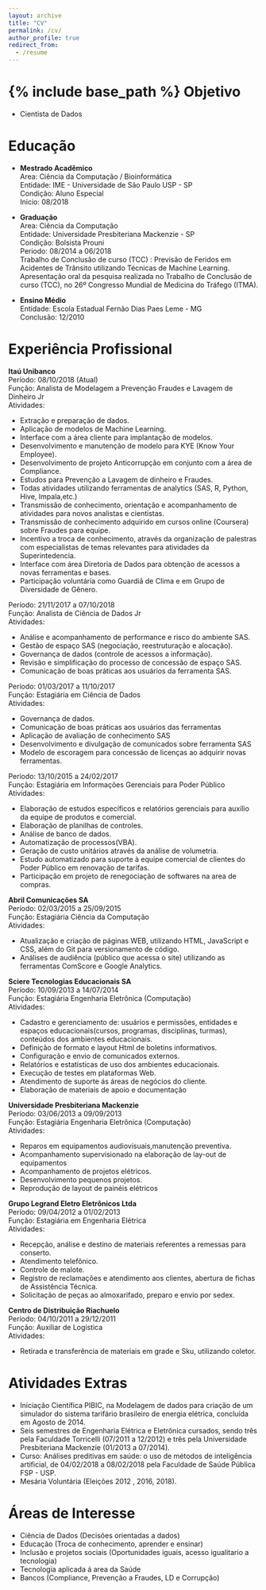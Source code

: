 ```yaml
---
layout: archive
title: "CV"
permalink: /cv/
author_profile: true
redirect_from:
  - /resume
---
```


{% include base_path %}
Objetivo
======
* Cientista de Dados

Educação
======
* <b>Mestrado Acadêmico</b> <br/>
Area: Ciência da Computação / Bioinformática <br/>
Entidade: IME - Universidade de São Paulo USP - SP <br/>
Condição: Aluno Especial <br/>
Inicio: 08/2018 

* <b>Graduação</b> <br/>
Area: Ciência da Computação <br/>
Entidade: Universidade Presbiteriana Mackenzie - SP<br/>
Condição: Bolsista Prouni <br/>
Periodo: 08/2014 a 06/2018 <br/>
Trabalho de Conclusão de curso (TCC) : Previsão de Feridos em Acidentes de Trânsito utilizando Técnicas de Machine Learning. <br/>
Apresentação oral da pesquisa realizada no Trabalho de Conclusão de curso (TCC), no 26º Congresso Mundial de Medicina do Tráfego (ITMA).


* <b>Ensino Médio</b> <br/>
Entidade: Escola Estadual Fernão Dias Paes Leme - MG<br/>
Conclusão: 12/2010

Experiência Profissional
======
<b>Itaú Unibanco</b> <br/>
Período: 08/10/2018 (Atual) <br/>
Função: Analista de Modelagem a Prevenção Fraudes e Lavagem de Dinheiro Jr <br/>
Atividades:
- Extração e preparação de dados.
- Aplicação de modelos de Machine Learning.
- Interface com a área cliente para implantação de modelos.
- Desenvolvimento e manutenção de modelo para KYE (Know Your Employee).
- Desenvolvimento de projeto Anticorrupção em conjunto com a área de Compliance.
- Estudos para Prevenção a Lavagem de dinheiro e Fraudes.
- Todas atividades utilizando ferramentas de analytics (SAS, R, Python, Hive, Impala,etc.)
- Transmissão de conhecimento, orientação e acompanhamento de atividades para novos analistas e cientistas.
- Transmissão de conhecimento adquirido em cursos online (Coursera) sobre Fraudes para equipe.
- Incentivo a troca de conhecimento, através da organização de palestras com especialistas de temas relevantes para atividades da Superintedencia.
- Interface com área Diretoria de Dados para obtenção de acessos a novas ferramentas e bases.
- Participação voluntária como Guardiã de Clima e em Grupo de Diversidade de Gênero.


Período: 21/11/2017 a 07/10/2018 <br/>
Função: Analista de Ciência de Dados Jr <br/>
Atividades:
- Análise e acompanhamento de performance e risco do ambiente SAS. 
- Gestão de espaço SAS (negociação, reestruturação e alocação). 
- Governança de dados (controle de acessos a informação). 
- Revisão e simplificação do processo de concessão de espaço SAS. 
- Comunicação de boas práticas aos usuários da ferramenta SAS.


Período: 01/03/2017 a 11/10/2017 <br/>
Função: Estagiária em Ciência de Dados <br/>
Atividades:
-  Governança de dados. 
- Comunicação de boas práticas aos usuários das ferramentas
- Aplicação de avaliação de conhecimento SAS
- Desenvolvimento e divulgação de comunicados sobre ferramenta SAS
- Modelo de escoragem para concessão de licenças ao adquirir novas ferramentas.

Período: 13/10/2015 a 24/02/2017 <br/>
Função: Estagiária em Informações Gerenciais para Poder Público <br/>
Atividades:
-  Elaboração de estudos específicos e relatórios gerenciais para auxílio da equipe de produtos e comercial. 
- Elaboração de planilhas de controles. 
- Análise de banco de dados.
- Automatização de processos(VBA). 
- Geração de custo unitários através da análise de volumetria. 
- Estudo automatizado para suporte à equipe comercial de clientes do Poder Público em renovação de tarifas. 
- Participação em projeto de renegociação de softwares na area de compras.

<b>Abril Comunicações SA</b> <br/>
Período: 02/03/2015 a 25/09/2015 <br/>
Função: Estagiária Ciência da Computação <br/>
Atividades:
- Atualização e criação de páginas WEB, utilizando HTML, JavaScript e CSS, além do Git para versionamento de código. 
- Análises de audiência (público que acessa o site) utilizando as ferramentas ComScore e Google Analytics.

<b>Sciere Tecnologias Educacionais SA</b> <br/>
Período: 10/09/2013 a 14/07/2014 <br/>
Função: Estagiária Engenharia Eletrônica (Computação) <br/>
Atividades:
- Cadastro e gerenciamento de: usuários e permissões, entidades e espaços educacionais(cursos, programas, disciplinas, turmas), conteúdos dos ambientes educacionais.
- Definição de formato e layout Html de boletins informativos. 
- Configuração e envio de comunicados externos. 
- Relatórios e estatísticas de uso dos ambientes educacionais.
- Execução de testes em plataformas Web. 
- Atendimento de suporte ás áreas de negócios do cliente. 
- Elaboração de materiais de apoio e documentação


<b>Universidade Presbiteriana Mackenzie </b> <br/>
Período: 03/06/2013 a 09/09/2013 <br/>
Função: Estagiária Engenharia Eletrônica (Computação) <br/>
Atividades:
- Reparos em equipamentos audiovisuais,manutenção preventiva. 
- Acompanhamento supervisionado na elaboração de lay-out de equipamentos
- Acompanhamento de projetos elétricos. 
- Desenvolvimento pequenos projetos. 
- Reprodução de layout de painéis elétricos


<b>Grupo Legrand Eletro Eletrônicos Ltda</b> <br/>
Período: 09/04/2012 a 01/02/2013 <br/>
Função: Estagiária em Engenharia Elétrica <br/>
Atividades:
- Recepção, análise e destino de materiais referentes a remessas para conserto. 
- Atendimento telefônico.
- Controle de malote.
- Registro de reclamações e atendimento aos clientes, abertura de fichas de Assistência Técnica. 
- Solicitação de peças ao almoxarifado, preparo e envio por sedex.

<b>Centro de Distribuição Riachuelo</b> <br/>
Período:  04/10/2011 a 29/12/2011 <br/>
Função: Auxiliar de Logística <br/>
Atividades:
- Retirada e transferência de materiais em grade e Sku, utilizando coletor.


Atividades Extras
======
  - Iniciação Científica PIBIC, na Modelagem de dados para criação de um simulador do sistema tarifário brasileiro de energia elétrica, concluída em Agosto de 2014.
 - Seis semestres de Engenharia Elétrica e Eletrônica cursados, sendo três pela Faculdade Torricelli (07/2011 a 12/2012) e três pela Universidade Presbiteriana Mackenzie (01/2013 a 07/2014).
- Curso: Análises preditivas em saúde: o uso de métodos de inteligência artificial, de 04/02/2018 a 08/02/2018 pela Faculdade de Saúde Pública FSP - USP.
- Mesária Voluntária (Eleições 2012 , 2016, 2018).

  
Áreas de Interesse
======
* Ciência de Dados (Decisões orientadas a dados)
* Educação (Troca de conhecimento, aprender e ensinar)
* Inclusão e projetos sociais (Oportunidades iguais, acesso igualitario a tecnologia)
* Tecnologia aplicada á area da Saúde
* Bancos (Compliance, Prevenção a Fraudes, LD e Corrupção)

